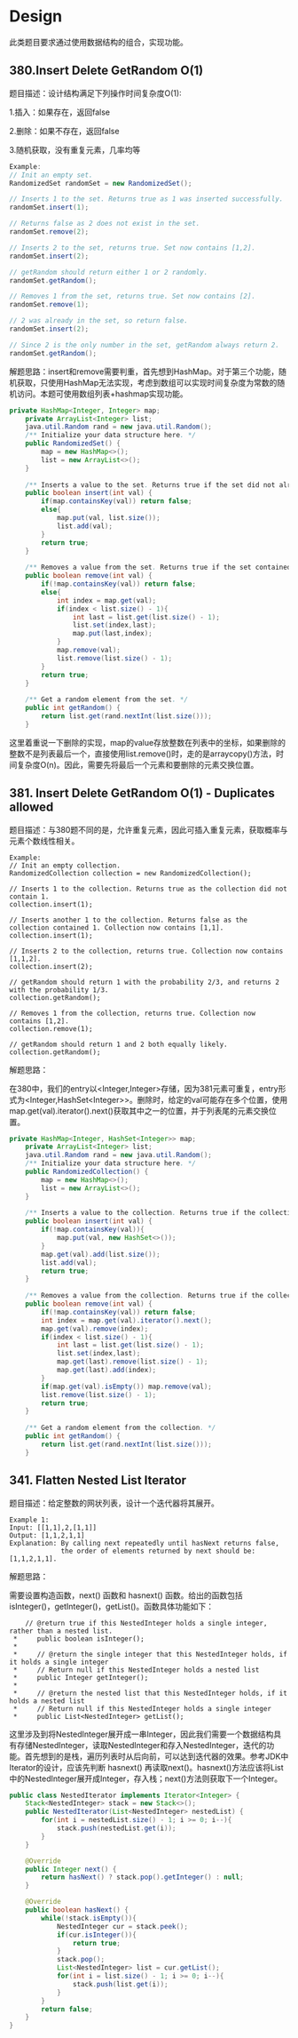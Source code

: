 # Design

此类题目要求通过使用数据结构的组合，实现功能。

## 380.Insert Delete GetRandom O(1)

题目描述：设计结构满足下列操作时间复杂度O(1):

1.插入：如果存在，返回false

2.删除：如果不存在，返回false

3.随机获取，没有重复元素，几率均等

```java
Example: 
// Init an empty set.
RandomizedSet randomSet = new RandomizedSet();

// Inserts 1 to the set. Returns true as 1 was inserted successfully.
randomSet.insert(1);

// Returns false as 2 does not exist in the set.
randomSet.remove(2);

// Inserts 2 to the set, returns true. Set now contains [1,2].
randomSet.insert(2);

// getRandom should return either 1 or 2 randomly.
randomSet.getRandom();

// Removes 1 from the set, returns true. Set now contains [2].
randomSet.remove(1);

// 2 was already in the set, so return false.
randomSet.insert(2);

// Since 2 is the only number in the set, getRandom always return 2.
randomSet.getRandom();
```

解题思路：insert和remove需要判重，首先想到HashMap。对于第三个功能，随机获取，只使用HashMap无法实现，考虑到数组可以实现时间复杂度为常数的随机访问。本题可使用数组列表+hashmap实现功能。

```java
private HashMap<Integer, Integer> map;
    private ArrayList<Integer> list;
    java.util.Random rand = new java.util.Random();
    /** Initialize your data structure here. */
    public RandomizedSet() {
        map = new HashMap<>();
        list = new ArrayList<>();
    }
    
    /** Inserts a value to the set. Returns true if the set did not already contain the specified element. */
    public boolean insert(int val) {
        if(map.containsKey(val)) return false;
        else{
            map.put(val, list.size());
            list.add(val);
        }
        return true;
    }
    
    /** Removes a value from the set. Returns true if the set contained the specified element. */
    public boolean remove(int val) {
        if(!map.containsKey(val)) return false;
        else{
            int index = map.get(val);
            if(index < list.size() - 1){
                int last = list.get(list.size() - 1);
                list.set(index,last);
                map.put(last,index);
            }
            map.remove(val);
            list.remove(list.size() - 1);
        }
        return true;
    }
    
    /** Get a random element from the set. */
    public int getRandom() {
        return list.get(rand.nextInt(list.size()));
    }
```

这里着重说一下删除的实现，map的value存放整数在列表中的坐标，如果删除的整数不是列表最后一个，直接使用list.remove()时，走的是arraycopy()方法，时间复杂度O(n)。因此，需要先将最后一个元素和要删除的元素交换位置。

## 381. Insert Delete GetRandom O(1) - Duplicates allowed

题目描述：与380题不同的是，允许重复元素，因此可插入重复元素，获取概率与元素个数线性相关。

```
Example: 
// Init an empty collection.
RandomizedCollection collection = new RandomizedCollection();

// Inserts 1 to the collection. Returns true as the collection did not contain 1.
collection.insert(1);

// Inserts another 1 to the collection. Returns false as the collection contained 1. Collection now contains [1,1].
collection.insert(1);

// Inserts 2 to the collection, returns true. Collection now contains [1,1,2].
collection.insert(2);

// getRandom should return 1 with the probability 2/3, and returns 2 with the probability 1/3.
collection.getRandom();

// Removes 1 from the collection, returns true. Collection now contains [1,2].
collection.remove(1);

// getRandom should return 1 and 2 both equally likely.
collection.getRandom();
```

解题思路：

在380中，我们的entry以<Integer,Integer>存储，因为381元素可重复，entry形式为<Integer,HashSet\<Integer>>。删除时，给定的val可能存在多个位置，使用map.get(val).iterator().next()获取其中之一的位置，并于列表尾的元素交换位置。

```java
private HashMap<Integer, HashSet<Integer>> map;
    private ArrayList<Integer> list;
    java.util.Random rand = new java.util.Random();
    /** Initialize your data structure here. */
    public RandomizedCollection() {
        map = new HashMap<>();
        list = new ArrayList<>();
    }
    
    /** Inserts a value to the collection. Returns true if the collection did not already contain the specified element. */
    public boolean insert(int val) {
        if(!map.containsKey(val)){
            map.put(val, new HashSet<>());
        }
        map.get(val).add(list.size());
        list.add(val);
        return true;
    }
    
    /** Removes a value from the collection. Returns true if the collection contained the specified element. */
    public boolean remove(int val) {
        if(!map.containsKey(val)) return false;
        int index = map.get(val).iterator().next();
        map.get(val).remove(index);
        if(index < list.size() - 1){
            int last = list.get(list.size() - 1);
            list.set(index,last);
            map.get(last).remove(list.size() - 1);
            map.get(last).add(index);
        }
        if(map.get(val).isEmpty()) map.remove(val);
        list.remove(list.size() - 1);
        return true;
    }
    
    /** Get a random element from the collection. */
    public int getRandom() {
        return list.get(rand.nextInt(list.size()));
    }
```

## 341. Flatten Nested List Iterator

题目描述：给定整数的网状列表，设计一个迭代器将其展开。

```
Example 1:
Input: [[1,1],2,[1,1]]
Output: [1,1,2,1,1]
Explanation: By calling next repeatedly until hasNext returns false, 
             the order of elements returned by next should be: [1,1,2,1,1].
```

解题思路：

需要设置构造函数，next() 函数和 hasnext() 函数。给出的函数包括 isInteger()，getInteger()，getList()。函数具体功能如下：

```
    // @return true if this NestedInteger holds a single integer, rather than a nested list.
 *     public boolean isInteger();
 *
 *     // @return the single integer that this NestedInteger holds, if it holds a single integer
 *     // Return null if this NestedInteger holds a nested list
 *     public Integer getInteger();
 *
 *     // @return the nested list that this NestedInteger holds, if it holds a nested list
 *     // Return null if this NestedInteger holds a single integer
 *     public List<NestedInteger> getList();
```

这里涉及到将NestedInteger展开成一串Integer，因此我们需要一个数据结构具有存储NestedInteger，读取NestedInteger和存入NestedInteger，迭代的功能。首先想到的是栈，遍历列表时从后向前，可以达到迭代器的效果。参考JDK中Iterator的设计，应该先判断 hasnext() 再读取next()。hasnext()方法应该将List中的NestedInteger展开成Integer，存入栈；next()方法则获取下一个Integer。

```java
public class NestedIterator implements Iterator<Integer> {
    Stack<NestedInteger> stack = new Stack<>();
    public NestedIterator(List<NestedInteger> nestedList) {
        for(int i = nestedList.size() - 1; i >= 0; i--){
            stack.push(nestedList.get(i));
        }
    }

    @Override
    public Integer next() {
        return hasNext() ? stack.pop().getInteger() : null;
    }

    @Override
    public boolean hasNext() {
        while(!stack.isEmpty()){
            NestedInteger cur = stack.peek();
            if(cur.isInteger()){
                return true;
            }
            stack.pop();
            List<NestedInteger> list = cur.getList();
            for(int i = list.size() - 1; i >= 0; i--){
                stack.push(list.get(i));
            }
        }
        return false;
    }
}
```

